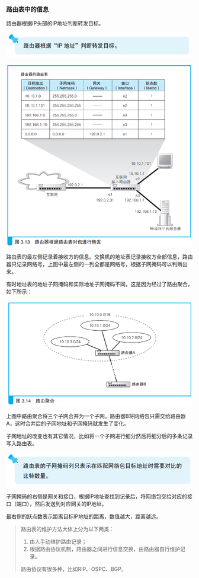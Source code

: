 ### 路由表中的信息

路由器根据IP头部的IP地址判断转发目标。

![tip](img/image21.png)

![路由表](img/image20.png)

路由表的最左侧记录着接收方的信息。交换机的地址表记录接收方全部信息，路由器只记录网络号，上图中最左侧的一列全都是网络号，根据子网掩码可以判断出来。

有时地址表的地址子网掩码和实际地址子网掩码不同，这是因为经过了路由聚合，如下所示：

![路由聚合](img/image22.png)

上图中路由聚合将三个子网合并为一个子网，路由器B将网络包只需交给路由器A，这时合并后的子网地址和子网掩码就发生了变化。

子网地址的改变也有其它情况，比如将一个子网进行细分然后将细分后的多条记录写入路由表。

![tip](img/image23.png)

子网掩码的右侧是网关和接口，根据IP地址查找到记录后，将网络包交给对应的接口（端口），然后发送到对应网关的IP地址。

最右侧的跃点数表示距离目标IP地址的距离，数值越大，距离越远。

> 路由表的维护方法大体上分为以下两类：
>
> 1. 由人手动维护路由记录；
> 2. 根据路由协议机制，路由器之间进行信息交换，由路由器自行维护记录。
> 
> 路由协议有很多种，比如RIP、OSPC、BGP。




